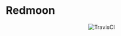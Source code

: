 # Redmoon

<p align="center"><img src="https://travis-ci.org/fstamour/redmoon.svg?branch=master" alt="TravisCI" /></p>

